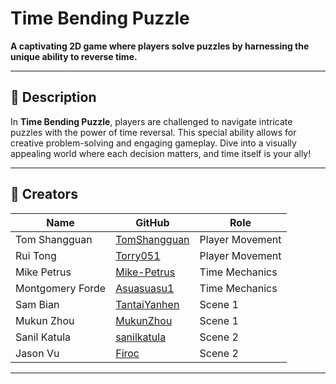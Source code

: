 # Time Bending Puzzle

**A captivating 2D game where players solve puzzles by harnessing the unique ability to reverse time.**  

---

## 📖 Description

In **Time Bending Puzzle**, players are challenged to navigate intricate puzzles with the power of time reversal. This special ability allows for creative problem-solving and engaging gameplay. Dive into a visually appealing world where each decision matters, and time itself is your ally!

---
## 👥 Creators

| Name              | GitHub           | Role |
|-------------------|------------------| ----------------- |
| Tom Shangguan     | [TomShangguan](https://github.com/TomShangguan) | Player Movement |
| Rui Tong          | [Torry051](https://github.com/Torry051) | Player Movement |
| Mike Petrus       | [Mike-Petrus](https://github.com/Mike-Petrus) | Time Mechanics |
| Montgomery Forde  | [Asuasuasu1](https://github.com/Asuasuasu1) | Time Mechanics |
| Sam Bian          | [TantaiYanhen](https://github.com/TantaiYanhen) | Scene 1 |
| Mukun Zhou        | [MukunZhou](https://github.com/MukunZhou) | Scene 1 |
| Sanil Katula          | [sanilkatula](https://github.com/sanilkatula) | Scene 2 |
| Jason Vu          | [Firoc](https://github.com/Firoc) | Scene 2 |



---
